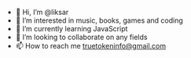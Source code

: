 - 👋 Hi, I’m @liksar
- 👀 I’m interested in music, books, games and coding
- 🌱 I’m currently learning JavaScript
- 💞️ I’m looking to collaborate on any fields
- 📫 How to reach me truetokeninfo@gmail.com

<!---
liksar/liksar is a ✨ special ✨ repository because its `README.md` (this file) appears on your GitHub profile.
You can click the Preview link to take a look at your changes.
--->
